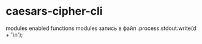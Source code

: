 # caesars-cipher-cli

modules enabled
functions modules
запись в файл .process.stdout.write(d + '\n');
